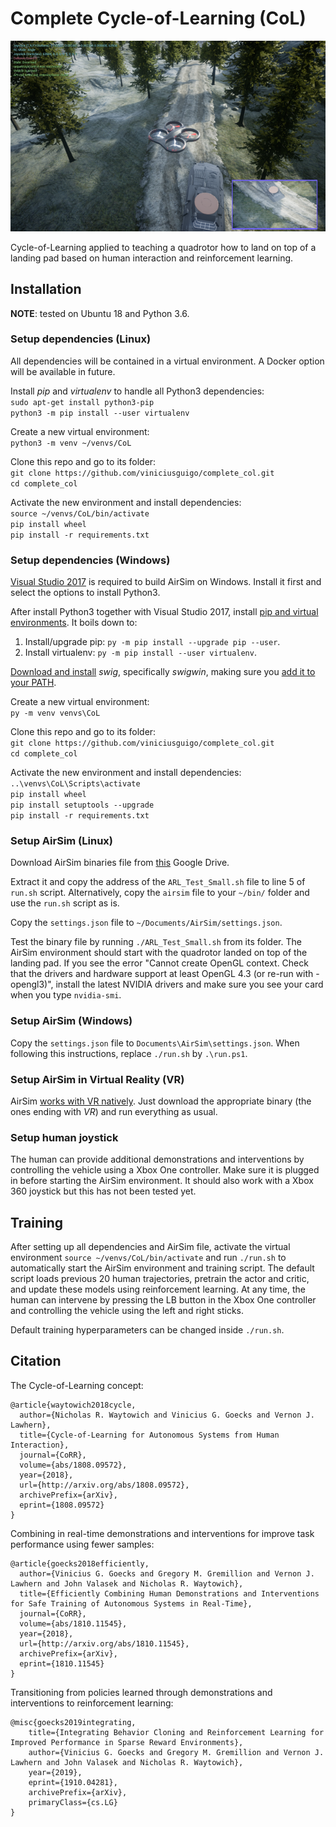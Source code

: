 # Complete Cycle-of-Learning (CoL)

<center><img src="docs/Screenshot.png" alt="CoL AirSim screenshot." width="640"/></center>

Cycle-of-Learning applied to teaching a quadrotor how to land on top of a landing pad based on human interaction and reinforcement learning.

## Installation

**NOTE**: tested on Ubuntu 18 and Python 3.6.

### Setup dependencies (Linux)

All dependencies will be contained in a virtual environment. A Docker option will be available in future.

Install _pip_ and _virtualenv_ to handle all Python3 dependencies:  
```sudo apt-get install python3-pip```  
```python3 -m pip install --user virtualenv```  

Create a new virtual environment:  
```python3 -m venv ~/venvs/CoL```

Clone this repo and go to its folder:  
```git clone https://github.com/viniciusguigo/complete_col.git```  
```cd complete_col```  

Activate the new environment and install dependencies:  
```source ~/venvs/CoL/bin/activate```  
```pip install wheel```  
```pip install -r requirements.txt```

### Setup dependencies (Windows)

[Visual Studio 2017](https://www.techspot.com/downloads/6278-visual-studio.html) is required to build AirSim on Windows. Install it first and select the options to install Python3.

After install Python3 together with Visual Studio 2017, install [pip and virtual environments](https://packaging.python.org/guides/installing-using-pip-and-virtual-environments/). It boils down to:
1. Install/upgrade pip: ```py -m pip install --upgrade pip --user```.
2. Install virtualenv: ```py -m pip install --user virtualenv```.

[Download and install](http://www.swig.org/download.html) _swig_, specifically _swigwin_, making sure you [add it to your PATH](https://simpletutorials.com/c/2135/Installing+SWIG+on+Windows).

Create a new virtual environment:  
```py -m venv venvs\CoL``` 

Clone this repo and go to its folder:  
```git clone https://github.com/viniciusguigo/complete_col.git```  
```cd complete_col```  

Activate the new environment and install dependencies:  
```..\venvs\CoL\Scripts\activate```  
```pip install wheel```  
```pip install setuptools --upgrade```  
```pip install -r requirements.txt```

### Setup AirSim (Linux)

Download AirSim binaries file from [this](https://drive.google.com/drive/folders/1DRHExC2ER9R7U4K7klAUDSmaPS69L6KY) Google Drive.  

Extract it and copy the address of the ```ARL_Test_Small.sh``` file to line 5 of ```run.sh``` script. Alternatively, copy the ```airsim``` file to your ```~/bin/``` folder and use the ```run.sh``` script as is.   

Copy the ```settings.json``` file to ```~/Documents/AirSim/settings.json```.   

Test the binary file by running ```./ARL_Test_Small.sh``` from its folder. The AirSim environment should start with the quadrotor landed on top of the landing pad. If you see the error "Cannot create OpenGL context. Check that the drivers and hardware support at least OpenGL 4.3 (or re-run with -opengl3)", install the latest NVIDIA drivers and make sure you see your card when you type ```nvidia-smi```.

### Setup AirSim (Windows)

Copy the ```settings.json``` file to ```Documents\AirSim\settings.json```. When following this instructions, replace ```./run.sh``` by ```.\run.ps1```.

### Setup AirSim in Virtual Reality (VR)

AirSim [works with VR natively](https://github.com/Microsoft/AirSim/issues/1426). Just download the appropriate binary (the ones ending with _VR_) and run everything as usual.

### Setup human joystick

The human can provide additional demonstrations and interventions by controlling the vehicle using a Xbox One controller. Make sure it is plugged in before starting the AirSim environment. It should also work with a Xbox 360 joystick but this has not been tested yet.

## Training

After setting up all dependencies and AirSim file, activate the virtual environment ```source ~/venvs/CoL/bin/activate``` and run ```./run.sh``` to automatically start the AirSim environment and training script. The default script loads previous 20 human trajectories, pretrain the actor and critic, and update these models using reinforcement learning. At any time, the human can intervene by pressing the LB button in the Xbox One controller and controlling the vehicle using the left and right sticks.  

Default training hyperparameters can be changed inside ```./run.sh```.

## Citation

The Cycle-of-Learning concept:  
```
@article{waytowich2018cycle,
  author={Nicholas R. Waytowich and Vinicius G. Goecks and Vernon J. Lawhern},
  title={Cycle-of-Learning for Autonomous Systems from Human Interaction},
  journal={CoRR},
  volume={abs/1808.09572},
  year={2018},
  url={http://arxiv.org/abs/1808.09572},
  archivePrefix={arXiv},
  eprint={1808.09572}
}
```

Combining in real-time demonstrations and interventions for improve task performance using fewer samples:  
```
@article{goecks2018efficiently,
  author={Vinicius G. Goecks and Gregory M. Gremillion and Vernon J. Lawhern and John Valasek and Nicholas R. Waytowich},
  title={Efficiently Combining Human Demonstrations and Interventions for Safe Training of Autonomous Systems in Real-Time},
  journal={CoRR},
  volume={abs/1810.11545},
  year={2018},
  url={http://arxiv.org/abs/1810.11545},
  archivePrefix={arXiv},
  eprint={1810.11545}
}
```

Transitioning from policies learned through demonstrations and interventions to reinforcement learning:  
```
@misc{goecks2019integrating,
    title={Integrating Behavior Cloning and Reinforcement Learning for Improved Performance in Sparse Reward Environments},
    author={Vinicius G. Goecks and Gregory M. Gremillion and Vernon J. Lawhern and John Valasek and Nicholas R. Waytowich},
    year={2019},
    eprint={1910.04281},
    archivePrefix={arXiv},
    primaryClass={cs.LG}
}
```
